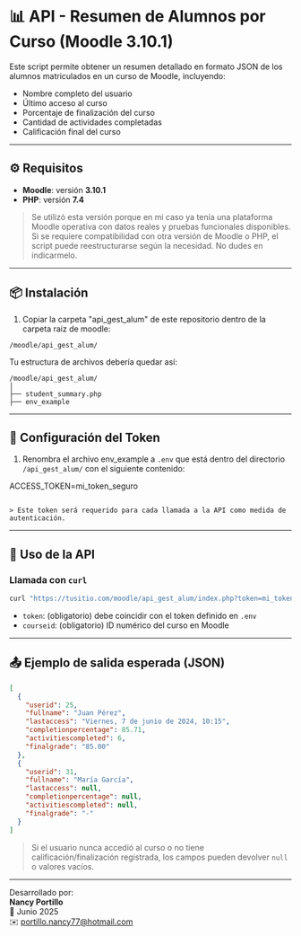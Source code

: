 # 📊 API - Resumen de Alumnos por Curso (Moodle 3.10.1)

Este script permite obtener un resumen detallado en formato JSON de los alumnos matriculados en un curso de Moodle, incluyendo:

- Nombre completo del usuario  
- Último acceso al curso  
- Porcentaje de finalización del curso  
- Cantidad de actividades completadas  
- Calificación final del curso  

---

## ⚙️ Requisitos

- **Moodle**: versión **3.10.1**  
- **PHP**: versión **7.4**

> Se utilizó esta versión porque en mi caso ya tenía una plataforma Moodle operativa con datos reales y pruebas funcionales disponibles.  
> Si se requiere compatibilidad con otra versión de Moodle o PHP, el script puede reestructurarse según la necesidad. No dudes en indicarmelo.

---

## 📦 Instalación

1. Copiar la carpeta "api_gest_alum" de este repositorio dentro de la carpeta raiz de moodle:

```
/moodle/api_gest_alum/
```

Tu estructura de archivos debería quedar así:

```
/moodle/api_gest_alum/
│
├── student_summary.php
├── env_example
```

---

## 🔐 Configuración del Token

1. Renombra el archivo env_example a `.env` que está dentro del directorio `/api_gest_alum/` con el siguiente contenido:

ACCESS_TOKEN=mi_token_seguro
```

> Este token será requerido para cada llamada a la API como medida de autenticación.
```
---

## 🚀 Uso de la API

### Llamada con `curl`

```bash
curl "https://tusitio.com/moodle/api_gest_alum/index.php?token=mi_token_seguro&courseid=123"
```

- `token`: (obligatorio) debe coincidir con el token definido en `.env`
- `courseid`: (obligatorio) ID numérico del curso en Moodle

---

## 📤 Ejemplo de salida esperada (JSON)

```json
[
  {
    "userid": 25,
    "fullname": "Juan Pérez",
    "lastaccess": "Viernes, 7 de junio de 2024, 10:15",
    "completionpercentage": 85.71,
    "activitiescompleted": 6,
    "finalgrade": "85.00"
  },
  {
    "userid": 31,
    "fullname": "María García",
    "lastaccess": null,
    "completionpercentage": null,
    "activitiescompleted": null,
    "finalgrade": "-"
  }
]
```

> Si el usuario nunca accedió al curso o no tiene calificación/finalización registrada, los campos pueden devolver `null` o valores vacíos.

---
Desarrollado por:  
**Nancy Portillo**  
📅 Junio 2025  
✉️ portillo.nancy77@hotmail.com